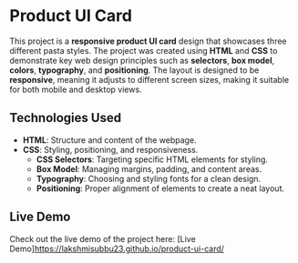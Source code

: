 # Product UI Card

This project is a **responsive product UI card** design that showcases three different pasta styles. The project was created using **HTML** and **CSS** to demonstrate key web design 
principles such as **selectors**, **box model**, **colors**, **typography**, and **positioning**. The layout is designed to be **responsive**, meaning it adjusts to different screen
sizes, making it suitable for both mobile and desktop views.

## Technologies Used
- **HTML**: Structure and content of the webpage.
- **CSS**: Styling, positioning, and responsiveness.
  - **CSS Selectors**: Targeting specific HTML elements for styling.
  - **Box Model**: Managing margins, padding, and content areas.
  - **Typography**: Choosing and styling fonts for a clean design.
  - **Positioning**: Proper alignment of elements to create a neat layout.
## Live Demo
Check out the live demo of the project here:
[Live Demo]https://lakshmisubbu23.github.io/product-ui-card/
